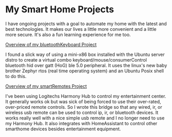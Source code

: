 # **My Smart Home Projects**
I have ongoing projects with a goal to automate my home with the latest and best technologies. It makes our lives a little more convenient and a little more secure. It's also a fun learning experience for me too.

[Overview of my bluetoothKeyboard Project](https://github.com/HeadHodge/smartHome-Projects-Main/blob/main/documents/Overview-bluetoothKeyboard/README.md)

I found a slick way of using a mini-x86 box installed with the Ubuntu server distro to create a virtual combo keyboard/mouse/consumerControl bluetooth hid over gatt (HoG) ble 5.0 peripheral. It uses the linux's new baby brother Zephyr rtos (real time operating system) and an Ubuntu Posix shell to do this. 

[Overview of my smartRemotes Project](https://github.com/HeadHodge/smartHome-Projects-Main/blob/main/documents/Overview-smartRemotes/README.md)

I've been using Logitechs Harmony Hub to control my entertainment center. It generally works ok but was sick of being forced to use their over-rated, over-priced remote controls. So I wrote this bridge so that any wired, ir, or wireless usb remote can be used to control ip, ir, or bluetooth devices. It works really well with a nice simple usb remote and I no longer need to use my Harmony Hub. It also integrates with HomeAssistant to control other smarthome devices besides entertainment equipment.

